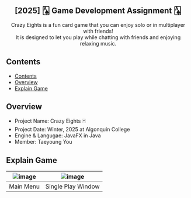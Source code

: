 <div align="center">
<h2>[2025] 🂡 Game Development Assignment 🂡</h2>
Crazy Eights is a fun card game that you can enjoy solo or in multiplayer with friends! <br>
It is designed to let you play while chatting with friends and enjoying relaxing music.
</div>

## Contents
- [Contents](#contents)
- [Overview](#Overview)
- [Explain Game](#Explain-Game)


## Overview
- Project Name: Crazy Eights 🃏
- Project Date: Winter, 2025 at Algonquin College
- Engine & Langugae: JavaFX in Java
- Member: Taeyoung You

## Explain Game
|![image](https://github.com/user-attachments/assets/1eb492d5-031e-44f5-9512-f0c559626274)|![image](https://github.com/user-attachments/assets/b9fcef16-d4c2-404c-a1d4-50e32b9f09f8)|
|:---:|:---:|
|Main Menu|Single Play Window|

